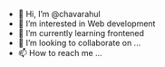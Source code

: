 - 👋 Hi, I’m @chavarahul
- 👀 I’m interested in Web development
- 🌱 I’m currently learning frontened
- 💞️ I’m looking to collaborate on ...
- 📫 How to reach me ...

<!---
chavarahul/chavarahul is a ✨ special ✨ repository because its `README.md` (this file) appears on your GitHub profile.
You can click the Preview link to take a look at your changes.
--->
